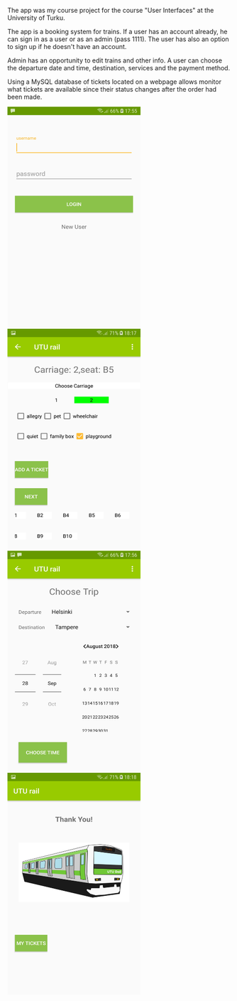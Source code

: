 
The app was my course project for the course "User Interfaces" at the University of Turku.

The app is a booking system for trains. If a user has an account already, he can sign in as a user or as an admin (pass 1111). The user has also an option to sign up if he doesn't have an account.

Admin has an opportunity to edit trains and other info. A user can choose the departure date and time, destination, services and the payment method.

Using a MySQL database of tickets located on a webpage allows monitor what tickets are available since their status changes after the order had been made.  

<img src="https://github.com/lilja-listus/UTUtrail/blob/master/login.jpg" width="300" height="500" align="middle">
<img src="https://github.com/lilja-listus/UTUtrail/blob/master/seat_options.jpg" width="300" height="500"  align="middle">
<img src="https://github.com/lilja-listus/UTUtrail/blob/master/trip_options.jpg" width="300" height="500"  align="middle">
<img src="https://github.com/lilja-listus/UTUtrail/blob/master/last_page.jpg" width="300" height="500"  align="middle">
